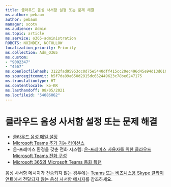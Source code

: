 ```yaml
---
title: 클라우드 음성 사서함 설정 또는 문제 해결
ms.author: pebaum
author: pebaum
manager: scotv
ms.audience: Admin
ms.topic: article
ms.service: o365-administration
ROBOTS: NOINDEX, NOFOLLOW
localization_priority: Priority
ms.collection: Adm_O365
ms.custom:
- "9002347"
- "4567"
ms.openlocfilehash: 3122fad95953cc0d75e5440dff415cc20ec496d45e94d13d6102d6f5659b332c
ms.sourcegitcommit: b5f7da89a650d2915dc652449623c78be6247175
ms.translationtype: HT
ms.contentlocale: ko-KR
ms.lasthandoff: 08/05/2021
ms.locfileid: "54086062"
---
```

# <a name="set-up-or-troubleshoot-cloud-voicemail"></a>클라우드 음성 사서함 설정 또는 문제 해결

- [클라우드 음성 메일 설정](https://docs.microsoft.com/microsoftteams/set-up-phone-system-voicemail) 
- [Microsoft Teams 추가 기능 라이선스](https://docs.microsoft.com/microsoftteams/teams-add-on-licensing/microsoft-teams-add-on-licensing) 
- 온-프레미스 환경을 갖춘 전화 시스템: [온-프레미스 사용자를 위한 클라우드 Microsoft Teams 전화 구성](https://docs.microsoft.com/skypeforbusiness/hybrid/configure-cloud-voicemail) 
- [Microsoft 365의 Microsoft Teams 통화 플랜](https://docs.microsoft.com//microsoftteams/calling-plans-for-office-365) 

음성 사서함 메시지가 전송되지 않는 경우에는 [Teams 또는 비즈니스용 Skype 클라이언트에서 전달되지 않는 음성 사서함 메시지](https://docs.microsoft.com/SkypeForBusiness/troubleshoot/hybrid-phone-system/voicemails-not-delivered)를 참조하세요.